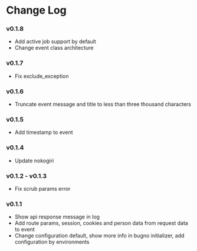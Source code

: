 # Change Log

### v0.1.8

- Add active job support by default
- Change event class architecture

### v0.1.7

- Fix exclude_exception

### v0.1.6

- Truncate event message and title to less than three thousand characters

### v0.1.5

- Add timestamp to event

### v0.1.4

-  Update nokogiri

### v0.1.2 - v0.1.3

- Fix scrub params error

### v0.1.1

- Show api response message in log
- Add route params, session, cookies and person data from request data to event
- Change configuration default, show more info in bugno initializer, add configuration by environments

